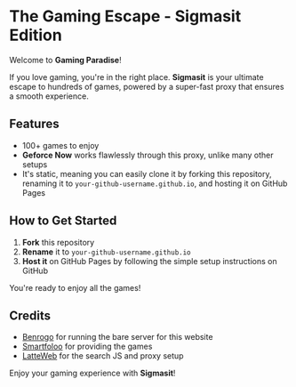 # The Gaming Escape - Sigmasit Edition
Welcome to **Gaming Paradise**! 

If you love gaming, you're in the right place. **Sigmasit** is your ultimate escape to hundreds of games, powered by a super-fast proxy that ensures a smooth experience.

## Features
- 100+ games to enjoy
- **Geforce Now** works flawlessly through this proxy, unlike many other setups
- It's static, meaning you can easily clone it by forking this repository, renaming it to `your-github-username.github.io`, and hosting it on GitHub Pages

## How to Get Started
1. **Fork** this repository
2. **Rename** it to `your-github-username.github.io`
3. **Host it** on GitHub Pages by following the simple setup instructions on GitHub

You're ready to enjoy all the games!

## Credits
- [Benrogo](https://benrogo.net) for running the bare server for this website
- [Smartfoloo](https://github.com/smartfoloo) for providing the games
- [LatteWeb](https://github.com/MochiWorkshop/latteWeb) for the search JS and proxy setup

Enjoy your gaming experience with **Sigmasit**!
